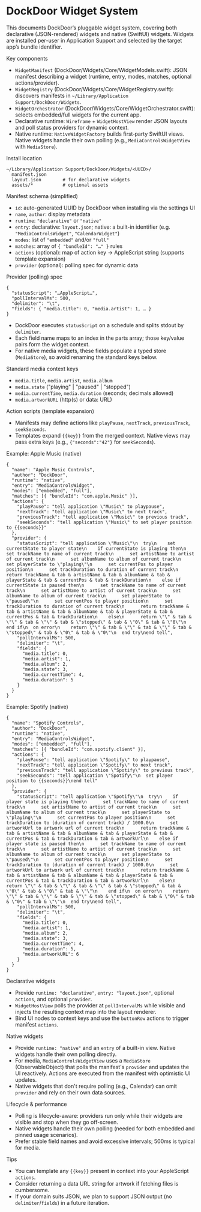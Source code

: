 # DockDoor Widget System

This documents DockDoor’s pluggable widget system, covering both declarative (JSON-rendered) widgets and native (SwiftUI) widgets. Widgets are installed per-user in Application Support and selected by the target app’s bundle identifier.

Key components
- `WidgetManifest` (DockDoor/Widgets/Core/WidgetModels.swift): JSON manifest describing a widget (runtime, entry, modes, matches, optional actions/provider).
- `WidgetRegistry` (DockDoor/Widgets/Core/WidgetRegistry.swift): discovers manifests in `~/Library/Application Support/DockDoor/Widgets`.
- `WidgetOrchestrator` (DockDoor/Widgets/Core/WidgetOrchestrator.swift): selects embedded/full widgets for the current app.
- Declarative runtime: `Wireframe` + `WidgetHostView` render JSON layouts and poll status providers for dynamic context.
- Native runtime: `NativeWidgetFactory` builds first‑party SwiftUI views. Native widgets handle their own polling (e.g., `MediaControlsWidgetView` with `MediaStore`).

Install location
```
~/Library/Application Support/DockDoor/Widgets/<UUID>/
  manifest.json
  layout.json        # for declarative widgets
  assets/*           # optional assets
```

Manifest schema (simplified)
- `id`: auto-generated UUID by DockDoor when installing via the settings UI
- `name`, `author`: display metadata
- `runtime`: `"declarative"` or `"native"`
- `entry`: declarative: `layout.json`; native: a built-in identifier (e.g. `"MediaControlsWidget"`, `"CalendarWidget"`)
- `modes`: list of `"embedded"` and/or `"full"`
- `matches`: array of `{ "bundleId": "…" }` rules
- `actions` (optional): map of action key → AppleScript string (supports template expansion)
- `provider` (optional): polling spec for dynamic data

Provider (polling) spec
```
{
  "statusScript": "…AppleScript…",
  "pollIntervalMs": 500,
  "delimiter": "\t",
  "fields": { "media.title": 0, "media.artist": 1, … }
}
```
- DockDoor executes `statusScript` on a schedule and splits stdout by `delimiter`.
- Each field name maps to an index in the parts array; those key/value pairs form the widget context.
- For native media widgets, these fields populate a typed store (`MediaStore`), so avoid renaming the standard keys below.

Standard media context keys
- `media.title`, `media.artist`, `media.album`
- `media.state` ("playing" | "paused" | "stopped")
- `media.currentTime`, `media.duration` (seconds; decimals allowed)
- `media.artworkURL` (http(s) or data: URL)

Action scripts (template expansion)
- Manifests may define actions like `playPause`, `nextTrack`, `previousTrack`, `seekSeconds`.
- Templates expand `{{key}}` from the merged context. Native views may pass extra keys (e.g., `{"seconds":"42"}` for `seekSeconds`).

Example: Apple Music (native)
```
{
  "name": "Apple Music Controls",
  "author": "DockDoor",
  "runtime": "native",
  "entry": "MediaControlsWidget",
  "modes": ["embedded", "full"],
  "matches": [{ "bundleId": "com.apple.Music" }],
  "actions": {
    "playPause": "tell application \"Music\" to playpause",
    "nextTrack": "tell application \"Music\" to next track",
    "previousTrack": "tell application \"Music\" to previous track",
    "seekSeconds": "tell application \"Music\" to set player position to {{seconds}}"
  },
  "provider": {
    "statusScript": "tell application \"Music\"\n  try\n    set currentState to player state\n    if currentState is playing then\n      set trackName to name of current track\n      set artistName to artist of current track\n      set albumName to album of current track\n      set playerState to \"playing\"\n      set currentPos to player position\n      set trackDuration to duration of current track\n      return trackName & tab & artistName & tab & albumName & tab & playerState & tab & currentPos & tab & trackDuration\n    else if currentState is paused then\n      set trackName to name of current track\n      set artistName to artist of current track\n      set albumName to album of current track\n      set playerState to \"paused\"\n      set currentPos to player position\n      set trackDuration to duration of current track\n      return trackName & tab & artistName & tab & albumName & tab & playerState & tab & currentPos & tab & trackDuration\n    else\n      return \"\" & tab & \"\" & tab & \"\" & tab & \"stopped\" & tab & \"0\" & tab & \"0\"\n    end if\n  on error\n    return \"\" & tab & \"\" & tab & \"\" & tab & \"stopped\" & tab & \"0\" & tab & \"0\"\n  end try\nend tell",
    "pollIntervalMs": 500,
    "delimiter": "\t",
    "fields": {
      "media.title": 0,
      "media.artist": 1,
      "media.album": 2,
      "media.state": 3,
      "media.currentTime": 4,
      "media.duration": 5
    }
  }
}
```

Example: Spotify (native)
```
{
  "name": "Spotify Controls",
  "author": "DockDoor",
  "runtime": "native",
  "entry": "MediaControlsWidget",
  "modes": ["embedded", "full"],
  "matches": [{ "bundleId": "com.spotify.client" }],
  "actions": {
    "playPause": "tell application \"Spotify\" to playpause",
    "nextTrack": "tell application \"Spotify\" to next track",
    "previousTrack": "tell application \"Spotify\" to previous track",
    "seekSeconds": "tell application \"Spotify\"\n  set player position to {{seconds}}\nend tell"
  },
  "provider": {
    "statusScript": "tell application \"Spotify\"\n  try\n    if player state is playing then\n      set trackName to name of current track\n      set artistName to artist of current track\n      set albumName to album of current track\n      set playerState to \"playing\"\n      set currentPos to player position\n      set trackDuration to (duration of current track) / 1000.0\n      set artworkUrl to artwork url of current track\n      return trackName & tab & artistName & tab & albumName & tab & playerState & tab & currentPos & tab & trackDuration & tab & artworkUrl\n    else if player state is paused then\n      set trackName to name of current track\n      set artistName to artist of current track\n      set albumName to album of current track\n      set playerState to \"paused\"\n      set currentPos to player position\n      set trackDuration to (duration of current track) / 1000.0\n      set artworkUrl to artwork url of current track\n      return trackName & tab & artistName & tab & albumName & tab & playerState & tab & currentPos & tab & trackDuration & tab & artworkUrl\n    else\n      return \"\" & tab & \"\" & tab & \"\" & tab & \"stopped\" & tab & \"0\" & tab & \"0\" & tab & \"\"\n    end if\n  on error\n    return \"\" & tab & \"\" & tab & \"\" & tab & \"stopped\" & tab & \"0\" & tab & \"0\" & tab & \"\"\n  end try\nend tell",
    "pollIntervalMs": 500,
    "delimiter": "\t",
    "fields": {
      "media.title": 0,
      "media.artist": 1,
      "media.album": 2,
      "media.state": 3,
      "media.currentTime": 4,
      "media.duration": 5,
      "media.artworkURL": 6
    }
  }
}
```

Declarative widgets
- Provide `runtime: "declarative"`, `entry: "layout.json"`, optional `actions`, and optional `provider`.
- `WidgetHostView` polls the provider at `pollIntervalMs` while visible and injects the resulting context map into the layout renderer.
- Bind UI nodes to context keys and use the `buttonRow` actions to trigger manifest `actions`.

Native widgets
- Provide `runtime: "native"` and an `entry` of a built-in view. Native widgets handle their own polling directly.
- For media, `MediaControlsWidgetView` uses a `MediaStore` (ObservableObject) that polls the manifest's `provider` and updates the UI reactively. Actions are executed from the manifest with optimistic UI updates.
- Native widgets that don't require polling (e.g., Calendar) can omit `provider` and rely on their own data sources.

Lifecycle & performance
- Polling is lifecycle-aware: providers run only while their widgets are visible and stop when they go off-screen.
- Native widgets handle their own polling (needed for both embedded and pinned usage scenarios).
- Prefer stable field names and avoid excessive intervals; 500ms is typical for media.

Tips
- You can template any `{{key}}` present in context into your AppleScript `actions`.
- Consider returning a data URL string for artwork if fetching files is cumbersome.
- If your domain suits JSON, we plan to support JSON output (no `delimiter`/`fields`) in a future iteration.
